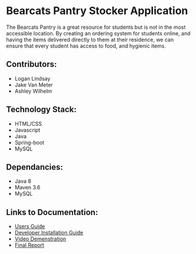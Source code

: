 # Bearcats Pantry Stocker Application
The Bearcats Pantry is a great resource for students but is not in the most accessible location. By creating an ordering system for students online, and having the items delivered directly to them at their residence, we can ensure that every student has access to food, and hygienic items.

## Contributors:
- Logan Lindsay
- Jake Van Meter
- Ashley Wilhelm

## Technology Stack:
- HTML/CSS
- Javascript
- Java
- Spring-boot
- MySQL

## Dependancies:
- Java 8
- Maven 3.6
- MySQL

## Links to Documentation:
- [Users Guide](https://docs.google.com/document/d/1B6PnMysM8zgCI7nPotV8fTu7GO8bqVcCmGcDfK74l2Q/edit?usp=sharing)
- [Developer Installation Guide](https://docs.google.com/document/d/1P0h8tjl0qB19sqSsCGC1MvVyxywsGNpAVf8OKjnIz0s/edit?usp=sharing)
- [Video Demenstration](https://www.youtube.com/watch?v=8IkyrGTHvps)
- [Final Report](https://docs.google.com/document/d/12DFuU3h0EXfxW2MZ0t2O89lcgOnQXp9Rih79IQtzNvk/edit?usp=sharing)
